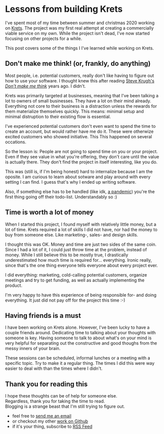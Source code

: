 # Lessons from building Krets 

I've spent most of my time between summer and christmas 2020 working on [Krets](https://krets.app). The project was 
my first real attempt at creating a commercially viable service on my own. While the project isn't dead, I've now started focusing on other projects for a while. 

This post covers some of the things I I've learned while working on Krets. 

## Don't make me think! (or, frankly, do anything)
Most people, i.e. potential customers, really don't like having to figure out how to use your software.
I thought knew this after reading [Steve Krugh's _Don't make me think_](https://en.wikipedia.org/wiki/Don%27t_Make_Me_Think) years ago. 
I didn't. 

Krets was primarily targeted at businesses, meaning that I've been talking a lot to owners of small businesses. 
They have a lot on their mind already. Everything not core to their business is a distraction unless 
the rewards for them materialize themselves quickly. This means: minimal setup and minimal distruption 
to their existing flow is essential. 

I've experienced potential customers don't even want to spend the time to create an account, but would 
rather have me do it. These were otherwize excited customers who showed initiative. This 
This happened on several occations. 

So the lesson is: People are not going to spend time on you or your project. 
Even if they see value in what you're offering, they don't care until the value is actually there. 
They don't find the project in itself interesting, like you do. 

This was (still is, if I'm being honest) hard to internalize because I am 
the oposite. I am curious to learn about sotware and play around with every setting I can find. 
I guess that's why I ended up writing software.

Also, if something else has to be handled (like idk, [a pandemic](https://en.wikipedia.org/wiki/COVID-19_pandemic)) 
you're the first thing going off their todo-list. Understandably so :)

## Time is worth a lot of money 
When I started this project, I found myself with relatively little money, 
but a lot of time. Krets required a lot of skills I did not have, nor had 
the money to buy from someone else. Like marketing-, sales- and design skills. 

I thought this was OK. Money and time are just two sides of the same coin. 
Since I had a lot of it, I could just throw time at the problem, instead of money. 
While I still believe this to be mostly true, I drastically underestimated how much 
time is required for... everything. Ironic really, since that's the one thing 
everyone tells everyone about every project ever. 

I did everything: marketing, cold-calling potential customers, organize meetings and try to get funding, 
as well as actually implementing the product. 

I'm very happy to have this experience of being responsible for- and doing everything.
It just did not pay off for the project this time :-) 

## Having friends is a must 
I have been working on Krets alone. However, I've been lucky to have a couple friends 
around. Dedicating time to talking about your thoughts with someone is key. 
Having someone to talk to about what's on your mind is very helpful for separating
out the constructive and good thoughs from the messy inners of your brain. 

These sessions can be scheduled, informal lunches or a meeting with a specific topic. 
Try to make it a regular thing. The times I did this were way easier to deal with 
than the times where I didn't. 


## Thank you for reading this
I hope these thoughts can be of help for someone else. <br/>
Regardless, thank you for taking the time to read. <br/>
Blogging is a strange beast that I'm still trying to figure out. <br/>


- feel free to [send me an email](mailto:olav@sundfoer.com)
- or checkout my other [work on Github](https://github.com/olaven) 
- if it's your thing, subscribe to [RSS Feed](https://olaven.org/feed.xml)